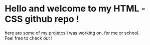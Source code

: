 # Hello and welcome to my HTML -CSS github repo !
here are some of my projetcs i was working on, for me or school. \
Feel free to check out !
